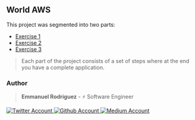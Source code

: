 ## World AWS

This project was segmented into two parts:
- [Exercise 1](https://github.com/Three-Points/world-aws/wiki/Exercise-1)
- [Exercise 2](https://github.com/Three-Points/world-aws/wiki/Exercise-2)
- [Exercise 3](https://github.com/Three-Points/world-aws/wiki/Exercise-3)

> Each part of the project consists of a set of steps where at the end you have a complete application. 

### Author

> **Emmanuel Rodriguez** - ⚡️ Software Engineer

<div>
  <a href="https://twitter.com/roremDev">
  	<img src="https://img.shields.io/badge/Twitter-ECEFF4?style=for-the-badge&logo=Twitter" alt="Twitter Account" />
  </a>
    <a href="https://github.com/roremdev">
  	<img src="https://img.shields.io/badge/GitHub-ECEFF4?style=for-the-badge&logo=GitHub&logoColor=2E3440" alt="Github Account" />
  </a>
    <a href="https://medium.com/@roremDev">
  	<img src="https://img.shields.io/badge/Medium-ECEFF4?style=for-the-badge&logo=Medium&logoColor=2E3440" alt="Medium Account" />
  </a>
</div>
